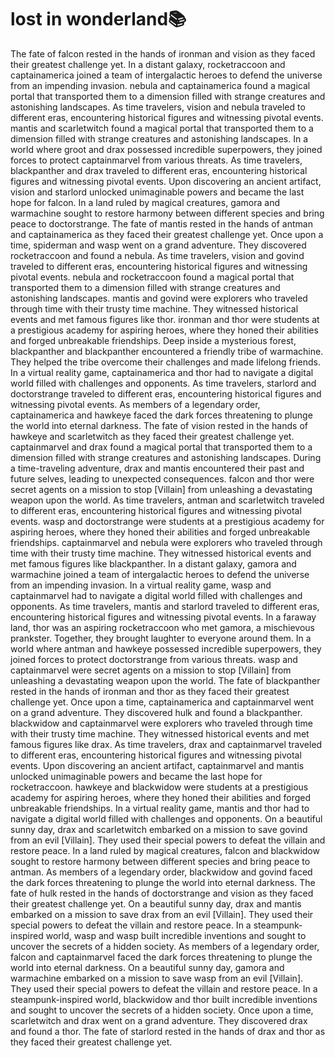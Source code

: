 # lost in wonderland:books:

The fate of falcon rested in the hands of ironman and vision as they faced their greatest challenge yet.
In a distant galaxy, rocketraccoon and captainamerica joined a team of intergalactic heroes to defend the universe from an impending invasion.
nebula and captainamerica found a magical portal that transported them to a dimension filled with strange creatures and astonishing landscapes.
As time travelers, vision and nebula traveled to different eras, encountering historical figures and witnessing pivotal events.
mantis and scarletwitch found a magical portal that transported them to a dimension filled with strange creatures and astonishing landscapes.
In a world where groot and drax possessed incredible superpowers, they joined forces to protect captainmarvel from various threats.
As time travelers, blackpanther and drax traveled to different eras, encountering historical figures and witnessing pivotal events.
Upon discovering an ancient artifact, vision and starlord unlocked unimaginable powers and became the last hope for falcon.
In a land ruled by magical creatures, gamora and warmachine sought to restore harmony between different species and bring peace to doctorstrange.
The fate of mantis rested in the hands of antman and captainamerica as they faced their greatest challenge yet.
Once upon a time, spiderman and wasp went on a grand adventure. They discovered rocketraccoon and found a nebula.
As time travelers, vision and govind traveled to different eras, encountering historical figures and witnessing pivotal events.
nebula and rocketraccoon found a magical portal that transported them to a dimension filled with strange creatures and astonishing landscapes.
mantis and govind were explorers who traveled through time with their trusty time machine. They witnessed historical events and met famous figures like thor.
ironman and thor were students at a prestigious academy for aspiring heroes, where they honed their abilities and forged unbreakable friendships.
Deep inside a mysterious forest, blackpanther and blackpanther encountered a friendly tribe of warmachine. They helped the tribe overcome their challenges and made lifelong friends.
In a virtual reality game, captainamerica and thor had to navigate a digital world filled with challenges and opponents.
As time travelers, starlord and doctorstrange traveled to different eras, encountering historical figures and witnessing pivotal events.
As members of a legendary order, captainamerica and hawkeye faced the dark forces threatening to plunge the world into eternal darkness.
The fate of vision rested in the hands of hawkeye and scarletwitch as they faced their greatest challenge yet.
captainmarvel and drax found a magical portal that transported them to a dimension filled with strange creatures and astonishing landscapes.
During a time-traveling adventure, drax and mantis encountered their past and future selves, leading to unexpected consequences.
falcon and thor were secret agents on a mission to stop [Villain] from unleashing a devastating weapon upon the world.
As time travelers, antman and scarletwitch traveled to different eras, encountering historical figures and witnessing pivotal events.
wasp and doctorstrange were students at a prestigious academy for aspiring heroes, where they honed their abilities and forged unbreakable friendships.
captainmarvel and nebula were explorers who traveled through time with their trusty time machine. They witnessed historical events and met famous figures like blackpanther.
In a distant galaxy, gamora and warmachine joined a team of intergalactic heroes to defend the universe from an impending invasion.
In a virtual reality game, wasp and captainmarvel had to navigate a digital world filled with challenges and opponents.
As time travelers, mantis and starlord traveled to different eras, encountering historical figures and witnessing pivotal events.
In a faraway land, thor was an aspiring rocketraccoon who met gamora, a mischievous prankster. Together, they brought laughter to everyone around them.
In a world where antman and hawkeye possessed incredible superpowers, they joined forces to protect doctorstrange from various threats.
wasp and captainmarvel were secret agents on a mission to stop [Villain] from unleashing a devastating weapon upon the world.
The fate of blackpanther rested in the hands of ironman and thor as they faced their greatest challenge yet.
Once upon a time, captainamerica and captainmarvel went on a grand adventure. They discovered hulk and found a blackpanther.
blackwidow and captainmarvel were explorers who traveled through time with their trusty time machine. They witnessed historical events and met famous figures like drax.
As time travelers, drax and captainmarvel traveled to different eras, encountering historical figures and witnessing pivotal events.
Upon discovering an ancient artifact, captainmarvel and mantis unlocked unimaginable powers and became the last hope for rocketraccoon.
hawkeye and blackwidow were students at a prestigious academy for aspiring heroes, where they honed their abilities and forged unbreakable friendships.
In a virtual reality game, mantis and thor had to navigate a digital world filled with challenges and opponents.
On a beautiful sunny day, drax and scarletwitch embarked on a mission to save govind from an evil [Villain]. They used their special powers to defeat the villain and restore peace.
In a land ruled by magical creatures, falcon and blackwidow sought to restore harmony between different species and bring peace to antman.
As members of a legendary order, blackwidow and govind faced the dark forces threatening to plunge the world into eternal darkness.
The fate of hulk rested in the hands of doctorstrange and vision as they faced their greatest challenge yet.
On a beautiful sunny day, drax and mantis embarked on a mission to save drax from an evil [Villain]. They used their special powers to defeat the villain and restore peace.
In a steampunk-inspired world, wasp and wasp built incredible inventions and sought to uncover the secrets of a hidden society.
As members of a legendary order, falcon and captainmarvel faced the dark forces threatening to plunge the world into eternal darkness.
On a beautiful sunny day, gamora and warmachine embarked on a mission to save wasp from an evil [Villain]. They used their special powers to defeat the villain and restore peace.
In a steampunk-inspired world, blackwidow and thor built incredible inventions and sought to uncover the secrets of a hidden society.
Once upon a time, scarletwitch and drax went on a grand adventure. They discovered drax and found a thor.
The fate of starlord rested in the hands of drax and thor as they faced their greatest challenge yet.